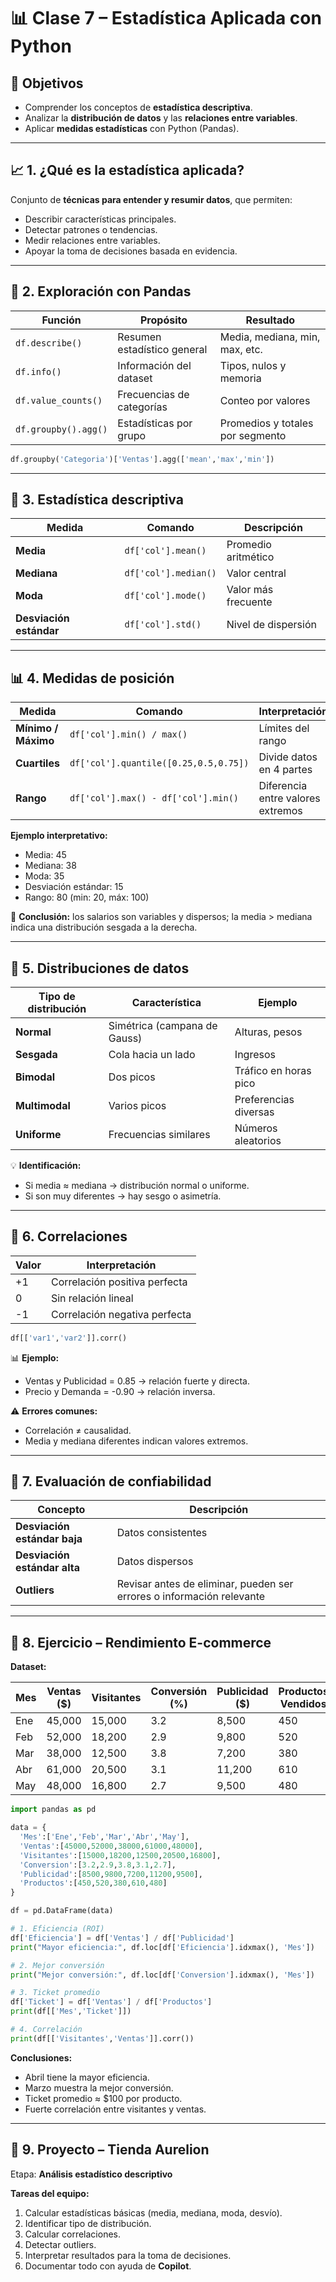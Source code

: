 # 📊 Clase 7 – Estadística Aplicada con Python

## 🎯 Objetivos
- Comprender los conceptos de **estadística descriptiva**.
- Analizar la **distribución de datos** y las **relaciones entre variables**.
- Aplicar **medidas estadísticas** con Python (Pandas).

---

## 📈 1. ¿Qué es la estadística aplicada?
Conjunto de **técnicas para entender y resumir datos**, que permiten:
- Describir características principales.  
- Detectar patrones o tendencias.  
- Medir relaciones entre variables.  
- Apoyar la toma de decisiones basada en evidencia.

---

## 🐼 2. Exploración con Pandas

| Función | Propósito | Resultado |
|----------|------------|------------|
| `df.describe()` | Resumen estadístico general | Media, mediana, min, max, etc. |
| `df.info()` | Información del dataset | Tipos, nulos y memoria |
| `df.value_counts()` | Frecuencias de categorías | Conteo por valores |
| `df.groupby().agg()` | Estadísticas por grupo | Promedios y totales por segmento |

```python
df.groupby('Categoria')['Ventas'].agg(['mean','max','min'])
```

---

## 📏 3. Estadística descriptiva

| Medida | Comando | Descripción |
|---------|----------|-------------|
| **Media** | `df['col'].mean()` | Promedio aritmético |
| **Mediana** | `df['col'].median()` | Valor central |
| **Moda** | `df['col'].mode()` | Valor más frecuente |
| **Desviación estándar** | `df['col'].std()` | Nivel de dispersión |

---

## 📊 4. Medidas de posición

| Medida | Comando | Interpretación |
|---------|----------|----------------|
| **Mínimo / Máximo** | `df['col'].min() / max()` | Límites del rango |
| **Cuartiles** | `df['col'].quantile([0.25,0.5,0.75])` | Divide datos en 4 partes |
| **Rango** | `df['col'].max() - df['col'].min()` | Diferencia entre valores extremos |

**Ejemplo interpretativo:**
- Media: 45  
- Mediana: 38  
- Moda: 35  
- Desviación estándar: 15  
- Rango: 80 (min: 20, máx: 100)

📌 **Conclusión:** los salarios son variables y dispersos; la media > mediana indica una distribución sesgada a la derecha.

---

## 🧭 5. Distribuciones de datos

| Tipo de distribución | Característica | Ejemplo |
|-----------------------|----------------|----------|
| **Normal** | Simétrica (campana de Gauss) | Alturas, pesos |
| **Sesgada** | Cola hacia un lado | Ingresos |
| **Bimodal** | Dos picos | Tráfico en horas pico |
| **Multimodal** | Varios picos | Preferencias diversas |
| **Uniforme** | Frecuencias similares | Números aleatorios |

💡 **Identificación:**
- Si media ≈ mediana → distribución normal o uniforme.  
- Si son muy diferentes → hay sesgo o asimetría.

---

## 🔗 6. Correlaciones

| Valor | Interpretación |
|--------|----------------|
| +1 | Correlación positiva perfecta |
| 0 | Sin relación lineal |
| -1 | Correlación negativa perfecta |

```python
df[['var1','var2']].corr()
```

📊 **Ejemplo:**
- Ventas y Publicidad = 0.85 → relación fuerte y directa.  
- Precio y Demanda = -0.90 → relación inversa.

⚠️ **Errores comunes:**
- Correlación ≠ causalidad.  
- Media y mediana diferentes indican valores extremos.

---

## 📏 7. Evaluación de confiabilidad

| Concepto | Descripción |
|-----------|--------------|
| **Desviación estándar baja** | Datos consistentes |
| **Desviación estándar alta** | Datos dispersos |
| **Outliers** | Revisar antes de eliminar, pueden ser errores o información relevante |

---

## 🧩 8. Ejercicio – Rendimiento E-commerce

**Dataset:**

| Mes | Ventas ($) | Visitantes | Conversión (%) | Publicidad ($) | Productos Vendidos |
|-----|-------------|-------------|----------------|----------------|--------------------|
| Ene | 45,000 | 15,000 | 3.2 | 8,500 | 450 |
| Feb | 52,000 | 18,200 | 2.9 | 9,800 | 520 |
| Mar | 38,000 | 12,500 | 3.8 | 7,200 | 380 |
| Abr | 61,000 | 20,500 | 3.1 | 11,200 | 610 |
| May | 48,000 | 16,800 | 2.7 | 9,500 | 480 |

```python
import pandas as pd

data = {
  'Mes':['Ene','Feb','Mar','Abr','May'],
  'Ventas':[45000,52000,38000,61000,48000],
  'Visitantes':[15000,18200,12500,20500,16800],
  'Conversion':[3.2,2.9,3.8,3.1,2.7],
  'Publicidad':[8500,9800,7200,11200,9500],
  'Productos':[450,520,380,610,480]
}

df = pd.DataFrame(data)

# 1. Eficiencia (ROI)
df['Eficiencia'] = df['Ventas'] / df['Publicidad']
print("Mayor eficiencia:", df.loc[df['Eficiencia'].idxmax(), 'Mes'])

# 2. Mejor conversión
print("Mejor conversión:", df.loc[df['Conversion'].idxmax(), 'Mes'])

# 3. Ticket promedio
df['Ticket'] = df['Ventas'] / df['Productos']
print(df[['Mes','Ticket']])

# 4. Correlación
print(df[['Visitantes','Ventas']].corr())
```

**Conclusiones:**
- Abril tiene la mayor eficiencia.  
- Marzo muestra la mejor conversión.  
- Ticket promedio ≈ $100 por producto.  
- Fuerte correlación entre visitantes y ventas.

---

## 🧱 9. Proyecto – Tienda Aurelion

Etapa: **Análisis estadístico descriptivo**

**Tareas del equipo:**
1. Calcular estadísticas básicas (media, mediana, moda, desvío).  
2. Identificar tipo de distribución.  
3. Calcular correlaciones.  
4. Detectar outliers.  
5. Interpretar resultados para la toma de decisiones.  
6. Documentar todo con ayuda de **Copilot**.
